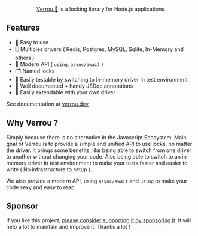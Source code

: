 <p align="center">
  <br/>
  <a href="https://verrou.dev/">Verrou 🔐</a> is a locking library for Node.js applications
  <br/>
</p>

## Features

- 🔐 Easy to use
- 🗄️ Multiples drivers ( Redis, Postgres, MySQL, Sqlite, In-Memory and others )
- 🚀 Modern API ( `using`, `async/await` )
- 🗂️ Named locks
- 🧪 Easily testable by switching to in-memory driver in test environment
- 📖 Well documented + handy JSDoc annotations
- 🧩 Easily extendable with your own driver

See documentation at [verrou.dev](https://verrou.dev/docs/introduction)

## Why Verrou ?

Simply because there is no alternative in the Javascript Ecosystem. Main goal of Verrou is to provide a simple and unified API to use locks, no matter the driver. It brings some benefits, like being able to switch from one driver to another without changing your code. Also being able to switch to an in-memory driver in test environment to make your tests faster and easier to write ( No infrastructure to setup ).

We also provide a modern API, using `async/await` and `using` to make your code sexy and easy to read.

## Sponsor 

If you like this project, [please consider supporting it by sponsoring it](https://github.com/sponsors/Julien-R44/). It will help a lot to maintain and improve it. Thanks a lot !
